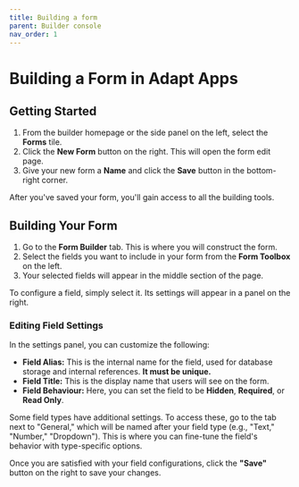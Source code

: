 ```yaml
---
title: Building a form
parent: Builder console
nav_order: 1
---
```



# Building a Form in Adapt Apps

## Getting Started

1.  From the builder homepage or the side panel on the left, select the **Forms** tile.
2.  Click the **New Form** button on the right. This will open the form edit page.
3.  Give your new form a **Name** and click the **Save** button in the bottom-right corner.

After you've saved your form, you'll gain access to all the building tools.

## Building Your Form

1.  Go to the **Form Builder** tab. This is where you will construct the form.
2.  Select the fields you want to include in your form from the **Form Toolbox** on the left.
3.  Your selected fields will appear in the middle section of the page.

To configure a field, simply select it. Its settings will appear in a panel on the right.

### Editing Field Settings

In the settings panel, you can customize the following:

* **Field Alias:** This is the internal name for the field, used for database storage and internal references. **It must be unique.**
* **Field Title:** This is the display name that users will see on the form.
* **Field Behaviour:** Here, you can set the field to be **Hidden**, **Required**, or **Read Only**.

Some field types have additional settings. To access these, go to the tab next to "General," which will be named after your field type (e.g., "Text," "Number," "Dropdown"). This is where you can fine-tune the field's behavior with type-specific options.

Once you are satisfied with your field configurations, click the **"Save"** button on the right to save your changes.